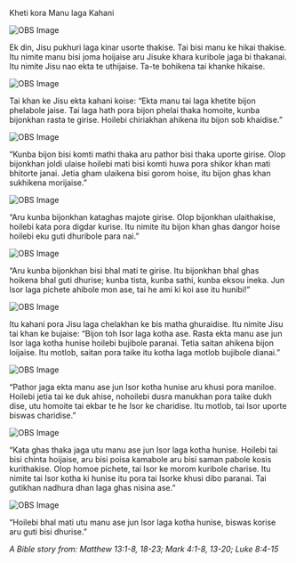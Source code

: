 Kheti kora Manu laga Kahani

![OBS Image](https://cdn.door43.org/obs/jpg/360px/obs-en-33-01.jpg)

Ek din, Jisu pukhuri laga kinar usorte thakise. Tai bisi manu ke hikai thakise. Itu nimite manu bisi joma hoijaise aru Jisuke khara kuribole jaga bi thakanai. Itu nimite Jisu nao ekta te uthijaise. Ta-te bohikena tai khanke hikaise. 

![OBS Image](https://cdn.door43.org/obs/jpg/360px/obs-en-33-02.jpg)

Tai khan ke Jisu ekta kahani koise: “Ekta manu tai laga khetite bijon phelabole jaise. Tai laga hath pora bijon phelai thaka homoite, kunba bijonkhan rasta te girise. Hoilebi chiriakhan ahikena itu bijon sob khaidise.” 

![OBS Image](https://cdn.door43.org/obs/jpg/360px/obs-en-33-03.jpg)

“Kunba bijon bisi komti mathi thaka aru pathor bisi thaka uporte girise. Olop bijonkhan joldi ulaise hoilebi mati bisi komti huwa pora shikor khan mati bhitorte janai. Jetia gham ulaikena bisi gorom hoise, itu bijon ghas khan sukhikena morijaise.” 

![OBS Image](https://cdn.door43.org/obs/jpg/360px/obs-en-33-04.jpg)

“Aru kunba bijonkhan kataghas majote girise. Olop bijonkhan ulaithakise, hoilebi kata pora digdar kurise. Itu nimite itu bijon khan ghas dangor hoise hoilebi eku guti dhuribole para nai.” 

![OBS Image](https://cdn.door43.org/obs/jpg/360px/obs-en-33-05.jpg)

“Aru kunba bijonkhan bisi bhal mati te girise. Itu bijonkhan bhal ghas hoikena bhal guti dhurise; kunba tista, kunba sathi, kunba eksou ineka. Jun Isor laga pichete ahibole mon ase, tai he ami ki koi ase itu hunibi!”

![OBS Image](https://cdn.door43.org/obs/jpg/360px/obs-en-33-06.jpg)

Itu kahani pora Jisu laga chelakhan ke bis matha ghuraidise.  Itu nimite Jisu tai khan ke bujaise: “Bijon toh Isor laga kotha ase. Rasta ekta manu ase jun Isor laga kotha hunise hoilebi bujibole paranai. Tetia saitan ahikena bijon loijaise. Itu motlob, saitan pora taike itu kotha laga motlob bujibole dianai.”

![OBS Image](https://cdn.door43.org/obs/jpg/360px/obs-en-33-07.jpg)

“Pathor jaga ekta manu ase jun Isor kotha hunise aru khusi pora maniloe. Hoilebi jetia tai ke duk ahise, nohoilebi dusra manukhan pora taike dukh dise, utu homoite tai ekbar te he Isor ke charidise. Itu motlob, tai Isor uporte biswas charidise.”

![OBS Image](https://cdn.door43.org/obs/jpg/360px/obs-en-33-08.jpg)

“Kata ghas thaka jaga utu manu ase jun Isor laga kotha hunise. Hoilebi tai bisi chinta hoijaise, aru bisi poisa kamabole aru bisi saman pabole kosis kurithakise. Olop homoe pichete, tai Isor ke morom kuribole charise.  Itu nimite tai Isor kotha ki hunise itu pora tai Isorke khusi dibo paranai. Tai gutikhan nadhura dhan laga ghas nisina ase.”

![OBS Image](https://cdn.door43.org/obs/jpg/360px/obs-en-33-09.jpg)

“Hoilebi bhal mati utu manu ase jun Isor laga kotha hunise, biswas korise aru guti bisi dhurise.”

_A Bible story from: Matthew 13:1-8, 18-23; Mark 4:1-8, 13-20; Luke 8:4-15_

